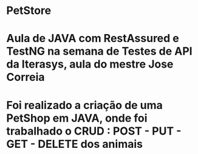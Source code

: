 # PetStore
# Aula de JAVA com RestAssured e TestNG na semana de Testes de API da Iterasys, aula do mestre Jose Correia
# Foi realizado a criação de uma PetShop em JAVA, onde foi trabalhado o CRUD : POST - PUT - GET - DELETE dos animais

